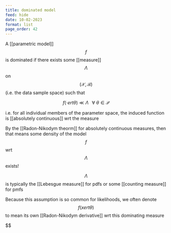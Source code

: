 ```yaml
---
title: dominated model
feed: hide
date: 10-02-2023
format: list
page_order: 42
---
```



A [[parametric model]] $$f$$ is dominated if there exists some [[measure]] $$\Lambda$$ on $$(\mathcal X, \mathcal B)$$ (i.e. the data sample space) such that 

$$f(\cdot ert \theta) \ll \Lambda \;\;\; \forall \ \theta \in \mathcal P$$


i.e. for all individual members of the parameter space, the induced function is [[absolutely continuous]] wrt the measure

By the [[Radon-Nikodym theorm]] for absolutely continuous measures, then that means some density of the model $$f$$ wrt $$\Lambda$$ exists!

$$\Lambda$$ is typically the [[Lebesgue measure]] for pdfs or some [[counting measure]] for pmfs

Because this assumption is so common for likelihoods, we often denote $$f(xert\theta)$$ to mean its own [[Radon-Nikodym derivative]] wrt this dominating measure

$$